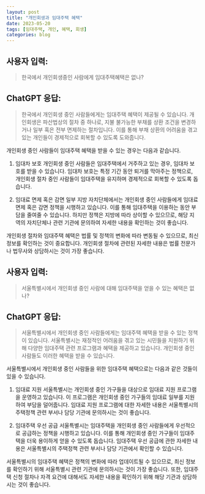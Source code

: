 ```yaml
---
layout: post
title: "개인회생과 임대주택 혜택"
date: 2023-05-20
tags: [임대주택, 개인, 혜택, 회생]
categories: blog
---
```


## 사용자 입력:
> 한국에서 개인회생중인 사람에게 임대주택혜택은 없나?

## ChatGPT 응답:
> 한국에서 개인회생 중인 사람들에게는 임대주택 혜택이 제공될 수 있습니다. 개인회생은 파산법상의 절차 중 하나로, 지불 불가능한 부채를 상환 조건을 변경하거나 일부 혹은 전부 면제하는 절차입니다. 이를 통해 부채 상환의 어려움을 겪고 있는 개인들이 경제적으로 회복할 수 있도록 도와줍니다.

개인회생 중인 사람들이 임대주택 혜택을 받을 수 있는 경우는 다음과 같습니다.

1. 임대차 보호
개인회생 중인 사람들은 임대주택에서 거주하고 있는 경우, 임대차 보호를 받을 수 있습니다. 임대차 보호는 특정 기간 동안 퇴거를 막아주는 정책으로, 개인회생 절차 중인 사람들이 임대주택을 유지하며 경제적으로 회복할 수 있도록 돕습니다.

2. 임대료 면제 혹은 감면
일부 지방 자치단체에서는 개인회생 중인 사람들에게 임대료 면제 혹은 감면 정책을 시행하고 있습니다. 이를 통해 임대주택을 이용하는 동안 부담을 줄여줄 수 있습니다. 하지만 정책은 지방에 따라 상이할 수 있으므로, 해당 지역의 자치단체나 관련 기관에 문의하여 자세한 내용을 확인하는 것이 좋습니다.

개인회생 절차와 임대주택 혜택은 법률 및 정책의 변화에 따라 변동될 수 있으므로, 최신 정보를 확인하는 것이 중요합니다. 개인회생 절차에 관련된 자세한 내용은 법률 전문가나 법무사와 상담하시는 것이 가장 좋습니다.

## 사용자 입력:
> 서울특별시에서 개인회생 중인 사람에 대해 임대주택을 얻을 수 있는 혜택은 없나?

## ChatGPT 응답:
> 서울특별시에서 개인회생 중인 사람들에게는 임대주택 혜택을 받을 수 있는 정책이 있습니다. 서울특별시는 재정적인 어려움을 겪고 있는 시민들을 지원하기 위해 다양한 임대주택 관련 프로그램과 혜택을 제공하고 있습니다. 개인회생 중인 사람들도 이러한 혜택을 받을 수 있습니다.

서울특별시에서 개인회생 중인 사람들을 위한 임대주택 혜택으로는 다음과 같은 것들이 있을 수 있습니다.

1. 임대료 지원
서울특별시는 개인회생 중인 가구들을 대상으로 임대료 지원 프로그램을 운영하고 있습니다. 이 프로그램은 개인회생 중인 가구들의 임대료 일부를 지원하여 부담을 덜어줍니다. 임대료 지원 프로그램에 대한 자세한 내용은 서울특별시의 주택정책 관련 부서나 담당 기관에 문의하시는 것이 좋습니다.

2. 임대주택 우선 공급
서울특별시는 임대주택을 개인회생 중인 사람들에게 우선적으로 공급하는 정책을 시행하고 있습니다. 이를 통해 개인회생 중인 가구들이 임대주택을 더욱 용이하게 얻을 수 있도록 돕습니다. 임대주택 우선 공급에 관한 자세한 내용은 서울특별시의 주택정책 관련 부서나 담당 기관에서 확인할 수 있습니다.

서울특별시의 임대주택 혜택은 정책의 변화에 따라 업데이트될 수 있으므로, 최신 정보를 확인하기 위해 서울특별시 관련 기관에 문의하시는 것이 가장 좋습니다. 또한, 임대주택 신청 절차나 자격 요건에 대해서도 자세한 내용을 확인하기 위해 해당 기관과 상담하시는 것이 좋습니다.

